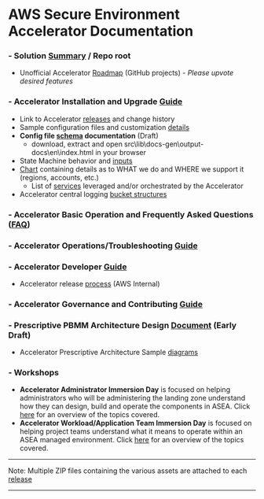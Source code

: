 # AWS Secure Environment Accelerator Documentation

### - Solution [Summary](../README.md) / Repo root

- Unofficial Accelerator [Roadmap](https://github.com/aws-samples/aws-secure-environment-accelerator/projects) (GitHub projects) - _Please upvote desired features_

### - Accelerator Installation and Upgrade [Guide](./installation/installation.md)

- Link to Accelerator [releases](https://github.com/aws-samples/aws-secure-environment-accelerator/releases) and change history
- Sample configuration files and customization [details](./installation/customization-index.md)
- **Config file [schema](https://github.com/aws-samples/aws-secure-environment-accelerator/releases/download/v1.5.0/AWS-SEA-Config-Schema-v150-DRAFT.zip) documentation** (Draft)
  - download, extract and open src\lib\docs-gen\output-docs\en\index.html in your browser
- State Machine behavior and [inputs](./docs/installation/sm_inputs.md)
- [Chart](./installation/what-we-do-where.md) containing details as to WHAT we do and WHERE we support it (regions, accounts, etc.)
  - List of [services](./installation/services-list.md) leveraged and/or orchestrated by the Accelerator
- Accelerator central logging [bucket structures](./architectures/pbmm/log-file-locations.md)

### - Accelerator Basic Operation and Frequently Asked Questions ([FAQ](./faq/faq.md))

### - Accelerator Operations/Troubleshooting [Guide](./operations/operations-troubleshooting-guide.md)

### - Accelerator Developer [Guide](./developer/developer-guide.md)

- Accelerator release [process](./developer/release-process.md) (AWS Internal)

### - Accelerator Governance and Contributing [Guide](../CONTRIBUTING.md)

### - Prescriptive PBMM Architecture Design [Document](./architectures/pbmm/architecture.md) (Early Draft)

- Accelerator Prescriptive Architecture Sample [diagrams](./docs/architectures/AWS_Diagrams_Account_Network_VPC.md)

### - Workshops

- **Accelerator Administrator Immersion Day** is focused on helping administrators who will be administering the landing zone understand how they can design, build and operate the components in ASEA. Click [here](https://catalog.us-east-1.prod.workshops.aws/v2/workshops/f3ed5d0f-d2f1-47e8-a305-168da9179aaa/en-US/sea-administrators) for an overview of the topics covered.
- **Accelerator Workload/Application Team Immersion Day** is focused on helping project teams understand what it means to operate within an ASEA managed environment. Click [here](https://catalog.us-east-1.prod.workshops.aws/v2/workshops/f3ed5d0f-d2f1-47e8-a305-168da9179aaa/en-US/sea-members) for an overview of the topics covered.

---

Note: Multiple ZIP files containing the various assets are attached to each [release](https://github.com/aws-samples/aws-secure-environment-accelerator/releases)

---
